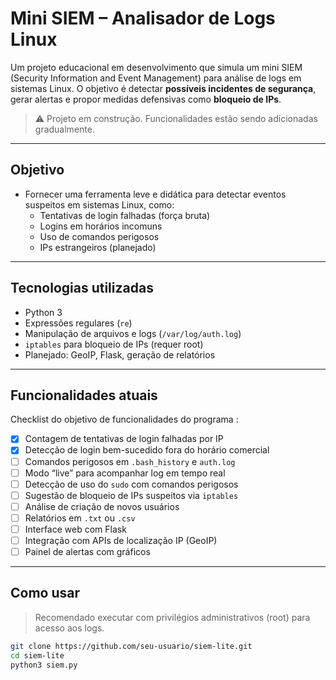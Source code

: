 # Mini SIEM – Analisador de Logs Linux

Um projeto educacional em desenvolvimento que simula um mini SIEM (Security Information and Event Management) para análise de logs em sistemas Linux. O objetivo é detectar **possíveis incidentes de segurança**, gerar alertas e propor medidas defensivas como **bloqueio de IPs**.

> ⚠️ Projeto em construção. Funcionalidades estão sendo adicionadas gradualmente.

---

## Objetivo

- Fornecer uma ferramenta leve e didática para detectar eventos suspeitos em sistemas Linux, como:
  - Tentativas de login falhadas (força bruta)
  - Logins em horários incomuns
  - Uso de comandos perigosos
  - IPs estrangeiros (planejado)

---

## Tecnologias utilizadas

- Python 3
- Expressões regulares (`re`)
- Manipulação de arquivos e logs (`/var/log/auth.log`)
- `iptables` para bloqueio de IPs (requer root)
- Planejado: GeoIP, Flask, geração de relatórios

---

##  Funcionalidades atuais

Checklist do objetivo de funcionalidades do programa :

- [x] Contagem de tentativas de login falhadas por IP
- [x] Detecção de login bem-sucedido fora do horário comercial
- [ ] Comandos perigosos em `.bash_history` e `auth.log`
- [ ] Modo “live” para acompanhar log em tempo real
- [ ] Detecção de uso do `sudo` com comandos perigosos
- [ ] Sugestão de bloqueio de IPs suspeitos via `iptables`
- [ ] Análise de criação de novos usuários
- [ ] Relatórios em `.txt` ou `.csv`
- [ ] Interface web com Flask
- [ ] Integração com APIs de localização IP (GeoIP)
- [ ] Painel de alertas com gráficos

---

## Como usar

> Recomendado executar com privilégios administrativos (root) para acesso aos logs.

```bash
git clone https://github.com/seu-usuario/siem-lite.git
cd siem-lite
python3 siem.py
